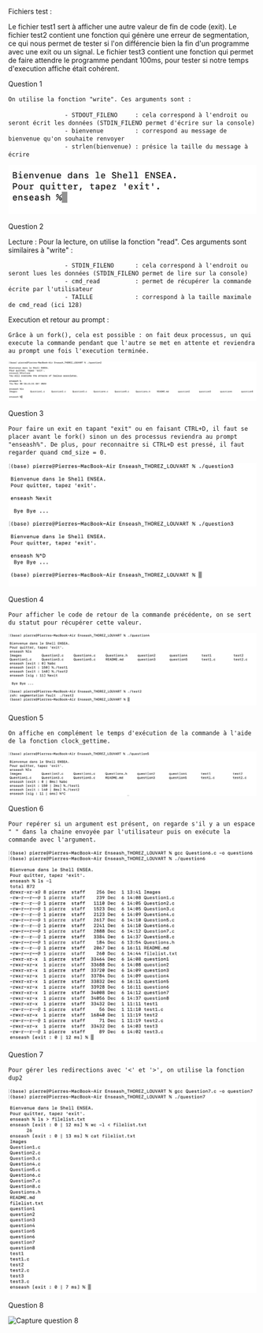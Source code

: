 Fichiers test :

Le fichier test1 sert à afficher une autre valeur de fin de code (exit).
Le fichier test2 contient une fonction qui génère une erreur de segmentation, ce qui nous permet de tester si l'on différencie bien la fin d'un programme avec une exit ou un signal.
Le fichier test3 contient une fonction qui permet de faire attendre le programme pendant 100ms, pour tester si notre temps d'execution affiche était cohérent.

Question 1

    On utilise la fonction "write". Ces arguments sont : 

                    - STDOUT_FILENO     : cela correspond à l'endroit ou seront écrit les données (STDIN_FILENO permet d'écrire sur la console)
                    - bienvenue         : correspond au message de bienvenue qu'on souhaite renvoyer
                    - strlen(bienvenue) : présice la taille du message à écrire

![Capture question 1](Images/question1.png)

Question 2

Lecture :
    Pour la lecture, on utilise la fonction "read". Ces arguments sont similaires à "write" :

                    - STDIN_FILENO      : cela correspond à l'endroit ou seront lues les données (STDIN_FILENO permet de lire sur la console)
                    - cmd_read          : permet de récupérer la commande écrite par l'utilisateur
                    - TAILLE            : correspond à la taille maximale de cmd_read (ici 128)

Execution et retour au prompt :

    Grâce à un fork(), cela est possible : on fait deux processus, un qui execute la commande pendant que l'autre se met en attente et reviendra au prompt une fois l'execution terminée.

![Capture question 2](Images/question2.png)

Question 3

    Pour faire un exit en tapant "exit" ou en faisant CTRL+D, il faut se placer avant le fork() sinon un des processus reviendra au prompt "enseash%". De plus, pour reconnaitre si CTRL+D est pressé, il faut regarder quand cmd_size = 0.

![Capture question 3](Images/question3.png)

Question 4
 
    Pour afficher le code de retour de la commande précédente, on se sert du statut pour récupérer cette valeur.

![Capture question 4](Images/question4.png)

Question 5 

    On affiche en complément le temps d'exécution de la commande à l'aide de la fonction clock_gettime.

![Capture question 5](Images/question5.png)


Question 6

    Pour repérer si un argument est présent, on regarde s'il y a un espace " " dans la chaine envoyée par l'utilisateur puis on exécute la commande avec l'argument.

![Capture question 6](Images/question6.png)

Question 7

    Pour gérer les redirections avec '<' et '>', on utilise la fonction dup2

![Capture question 7](Images/question7.png)

Question 8



![Capture question 8](Image/question8.png)